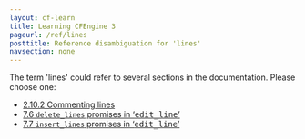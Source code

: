 ```yaml
---
layout: cf-learn
title: Learning CFEngine 3
pageurl: /ref/lines
posttitle: Reference disambiguation for 'lines'
navsection: none
---
```


The term 'lines' could refer to several sections in the documentation. Please choose one:

- [2.10.2 Commenting lines](https://cfengine.com/manuals/cf3-reference.html#Commenting-lines)
- [7.6 <code>delete_lines</code> promises in &lsquo;<samp><span class="samp">edit_line</span></samp>&rsquo;](https://cfengine.com/manuals/cf3-reference.html#delete_lines-in-edit_line-promises)
- [7.7 <code>insert_lines</code> promises in &lsquo;<samp><span class="samp">edit_line</span></samp>&rsquo;](https://cfengine.com/manuals/cf3-reference.html#insert_lines-in-edit_line-promises)
